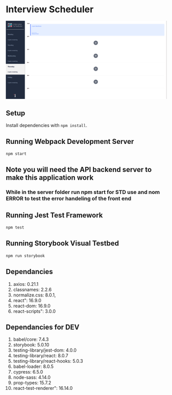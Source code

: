 # Interview Scheduler

![screenshot description](/public/images/01.png)

## Setup

Install dependencies with `npm install`.

## Running Webpack Development Server

```sh
npm start
```

## Note you will need the API backend server to make this application work

### While in the server folder run npm start for STD use and nom ERROR to test the error handeling of the front end

## Running Jest Test Framework

```sh
npm test
```

## Running Storybook Visual Testbed

```sh
npm run storybook
```

## Dependancies

1. axios: 0.21.1
2. classnames: 2.2.6
3. normalize.css: 8.0.1,
4. react": 16.9.0
5. react-dom: 16.9.0
6. react-scripts": 3.0.0

## Dependancies for DEV

1. babel/core: 7.4.3
2. storybook: 5.0.10
3. testing-library/jest-dom: 4.0.0
4. testing-library/react: 8.0.7
5. testing-library/react-hooks: 5.0.3
6. babel-loader: 8.0.5
7. cypress: 6.5.0
8. node-sass: 4.14.0
9. prop-types: 15.7.2
10. react-test-renderer": 16.14.0
